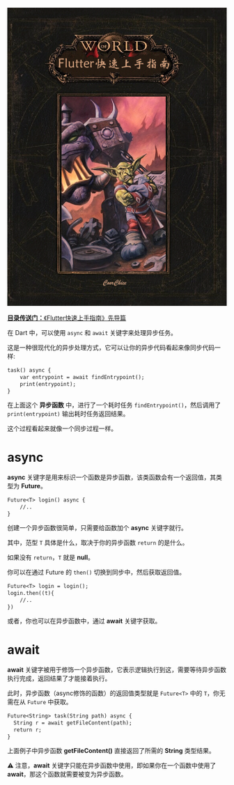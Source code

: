 [![](https://raw.githubusercontent.com/chenBingX/img/master/Flutter/Flutter快速上手指南封面2.JPG)](https://juejin.im/post/5c8f8e62e51d456a0f23d0fe)

[**目录传送门：**《Flutter快速上手指南》先导篇](https://juejin.im/post/5c8f8e62e51d456a0f23d0fe)

在 Dart 中，可以使用 `async` 和 `await` 关键字来处理异步任务。

这是一种很现代化的异步处理方式，它可以让你的异步代码看起来像同步代码一样:

```
task() async {
    var entrypoint = await findEntrypoint();
    print(entrypoint);
}
```

在上面这个 **异步函数** 中，进行了一个耗时任务 `findEntrypoint()`，然后调用了 `print(entrypoint)` 输出耗时任务返回结果。

这个过程看起来就像一个同步过程一样。



# async


**async** 关键字是用来标识一个函数是异步函数，该类函数会有一个返回值，其类型为 **Future<T>**。

```
Future<T> login() async {
    //..
}
```

创建一个异步函数很简单，只需要给函数加个 **async** 关键字就行。

其中，范型 `T` 具体是什么，取决于你的异步函数 `return` 的是什么。

如果没有 `return`，`T` 就是 **null**。

你可以在通过 Future 的 `then()` 切换到同步中，然后获取返回值。

```
Future<T> login = login();
login.then((t){
    //..
})
```
或者，你也可以在异步函数中，通过 **await** 关键字获取。

# await

**await** 关键字被用于修饰一个异步函数，它表示逻辑执行到这，需要等待异步函数执行完成，返回结果了才能接着执行。

此时，异步函数（async修饰的函数）的返回值类型就是 `Future<T>` 中的 `T`，你无需在从 `Future` 中获取。

```
Future<String> task(String path) async {
  String r = await getFileContent(path);
  return r;
}
```

上面例子中异步函数 **getFileContent()** 直接返回了所需的 **String** 类型结果。

⚠️ 注意，**await** 关键字只能在异步函数中使用，即如果你在一个函数中使用了 **await**，那这个函数就需要被变为异步函数。


